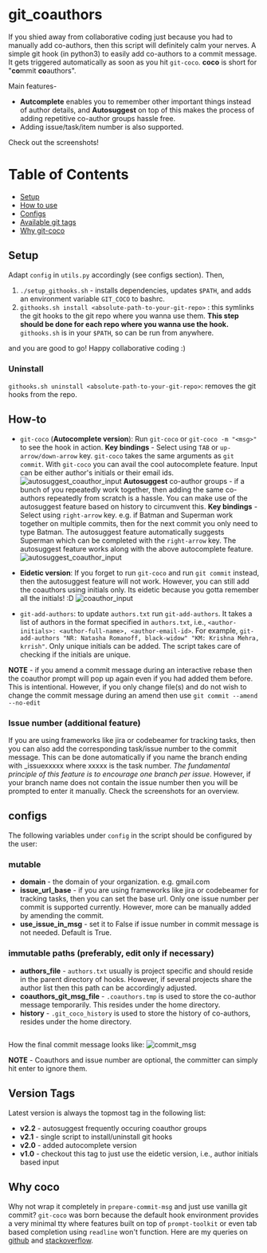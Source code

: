 # git_coauthors
If you shied away from collaborative coding just because you had to manually add co-authors,
then this script will definitely calm your nerves. A simple git hook (in python3) to easily add co-authors to a commit
message. It gets triggered automatically as soon as you hit ```git-coco```. **coco** is short for "**co**mmit **co**authors".

Main features-
* **Autcomplete** enables you to remember other
important things instead of author details, and **Autosuggest** on top of this makes the process of adding repetitive 
co-author groups hassle free.
* Adding issue/task/item number is also supported.

Check out the screenshots!

# Table of Contents
* [Setup](#Setup)
* [How to use](#how-to)
* [Configs](#configs)
* [Available git tags](#version-tags)
* [Why git-coco](#why-coco)

## Setup
Adapt ```config``` in ```utils.py``` accordingly (see configs section). Then,
1. ```./setup_githooks.sh``` - installs dependencies, updates ```$PATH```, and adds an environment variable ```GIT_COCO```
to bashrc.
2. ```githooks.sh install <absolute-path-to-your-git-repo>``` : this symlinks the 
git hooks to the git repo where you wanna use them. **This step should be done for each repo where you wanna use the hook.**
```githooks.sh``` is in your ```$PATH```, so can be run from anywhere.

and you are good to go! Happy collaborative coding :)

### Uninstall
```githooks.sh uninstall <absolute-path-to-your-git-repo>```: removes the git hooks
from the repo.

## How-to
* ```git-coco``` (**Autocomplete version**): Run ```git-coco``` or ```git-coco -m "<msg>"``` to see the hook in action.
 **Key bindings** - Select using ```TAB``` or ```up-arrow/down-arrow``` key.
 ```git-coco``` takes the same arguments as
```git commit```. With ```git-coco``` you can avail the cool autocomplete feature. Input can be either author's initials
 or their email ids.
 ![autosuggest_coauthor_input](screenshots/autosuggest.png)
 **Autosuggest** co-author groups - if a bunch of you repeatedly work together, then adding the same co-authors repeatedly from scratch is a hassle. You can make use
 of the autosuggest feature based on history to circumvent this. **Key bindings** - Select using ```right-arrow``` key.
 e.g. if Batman and Superman work together on multiple commits, then for the next commit you only need to type Batman. The autosuggest feature
 automatically suggests Superman which can be completed with the ```right-arrow``` key. The autosuggest feature works along with the above autocomplete
 feature.
 ![autosuggest_coauthor_input](screenshots/autosuggest_history.png)
 
* **Eidetic version**: If you forget to run ```git-coco``` and run ```git commit``` instead, then the autosuggest feature
will not work. However, you can still add the coauthors using initials only. Its eidetic because you gotta remember all the initials! :D
![coauthor_input](screenshots/coauthor_input.png)
* ```git-add-authors```: to update ```authors.txt``` run ```git-add-authors```. It takes a list of authors
in the format specified in ```authors.txt```, i.e., ```<author-initials>: <author-full-name>, <author-email-id>```.
For example, ```git-add-authors "NR: Natasha Romanoff, black-widow" "KM: Krishna Mehra, krrish"```. 
Only unique initials can be added. The script takes care of checking if the initials are unique.

**NOTE** - if you amend a commit message during an interactive rebase then the coauthor prompt will pop up again even if you had added them before. This is intentional. However, if you only change file(s) and do not wish to change the commit message during an amend then use 
```git commit --amend --no-edit```

### Issue number (additional feature)
If you are using frameworks like jira or codebeamer for tracking tasks, then you can also add the corresponding task/issue number
to the commit message. This can be done automatically if you name the branch ending with _issuexxxxx where xxxxx is the task number.
*The fundamental principle of this feature is to encourage one branch per issue*.
However, if your branch name does not contain the issue number then you will be prompted to enter it manually. Check the screenshots for an overview.

## configs
The following variables under ```config``` in the script should be configured by the user:
### mutable
* **domain** - the domain of your organization. e.g. gmail.com
* **issue_url_base** - if you are using frameworks like jira or codebeamer for tracking tasks,
                       then you can set the base url. Only one issue number per commit is supported currently. However, more can be manually added by amending the commit.
* **use_issue_in_msg** - set it to False if issue number in commit message is not needed. Default is True.

### immutable paths (preferably, edit only if necessary)
* **authors_file** - ```authors.txt``` usually is project specific and should reside in the parent directory
                                   of hooks. However, if several projects share the author list then this path can be
                                   accordingly adjusted.
* **coauthors_git_msg_file** - ```.coauthors.tmp``` is used to store the co-author message temporarily. This resides under the home directory.
* **history** - ```.git_coco_history``` is used to store the history of co-authors, resides under the home directory.

##
How the final commit message looks like:
![commit_msg](screenshots/commit_msg.png)

**NOTE** - Coauthors and issue number are optional, the committer can simply hit enter to ignore them.

## Version Tags
Latest version is always the topmost tag in the following list:
* **v2.2** - autosuggest frequently occuring coauthor groups
* **v2.1** - single script to install/uninstall git hooks
* **v2.0** - added autocomplete version
* **v1.0** - checkout this tag to just use the eidetic version, i.e., author initials based input

## Why coco
Why not wrap it completely in ```prepare-commit-msg``` and just use vanilla git commit?
```git-coco``` was born because the default hook environment provides a very minimal tty where features built on top of 
```prompt-toolkit``` or even tab based completion using ```readline``` won't function.
Here are my queries on [github](https://github.com/prompt-toolkit/python-prompt-toolkit/issues/1030) and 
[stackoverflow](https://stackoverflow.com/questions/59357934/autocomplete-does-not-work-within-git-hook-tty-problem).

